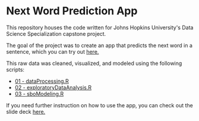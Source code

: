 # Next Word Prediction App

This repository houses the code written for Johns Hopkins University's Data Science Specialization capstone project.

The goal of the project was to create an app that predicts the next word in a sentence, which you can try out [here.](https://kevinroche22.shinyapps.io/nextWordPredictionApp/)

This raw data was cleaned, visualized, and modeled using the following scripts:

- [01 - dataProcessing.R](https://github.com/kevinroche22/nextWordPredictionApp/blob/main/scripts/01%20-%20dataProcessing.R)
- [02 - exploratoryDataAnalysis.R](https://github.com/kevinroche22/nextWordPredictionApp/blob/main/scripts/02%20-%20exploratoryDataAnalysis.R)
- [03 - sboModeling.R](https://github.com/kevinroche22/nextWordPredictionApp/blob/main/scripts/03%20-%20sboModeling.R)

If you need further instruction on how to use the app, you can check out the slide deck [here.](https://rpubs.com/kevinroche22/nextWordPredictionAppPresentation)

